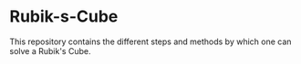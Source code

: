 # Rubik-s-Cube

This repository contains the different steps and methods by which one can solve a Rubik's Cube.
